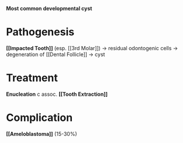 **Most common developmental cyst**

# Pathogenesis
**[[Impacted Tooth]]** (esp. [[3rd Molar]]) -> residual odontogenic cells -> degeneration of [[Dental Follicle]] -> cyst

# Treatment
**Enucleation** c assoc. **[[Tooth Extraction]]**

# Complication
**[[Ameloblastoma]]** (15-30%)